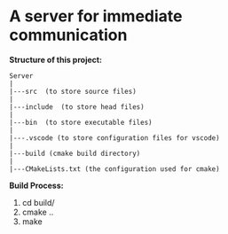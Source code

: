 # A server for immediate communication
**Structure of this project:**
```
Server
|
|---src  (to store source files)
|
|---include  (to store head files)
|
|---bin  (to store executable files)
|
|---.vscode (to store configuration files for vscode)
|
|---build (cmake build directory)
|
|---CMakeLists.txt (the configuration used for cmake)
```

**Build Process:**
1. cd build/
2. cmake ..
3. make
